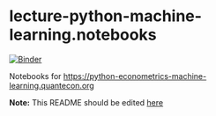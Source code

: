 # lecture-python-machine-learning.notebooks

[![Binder](https://mybinder.org/badge_logo.svg)](https://mybinder.org/v2/gh/QuantEcon/ecture-econometrics-machine-learning.notebooks/master)

Notebooks for https://python-econometrics-machine-learning.quantecon.org

**Note:** This README should be edited [here](https://github.com/quantecon/ecture-econometrics-machine-learning/_notebook_repo)

